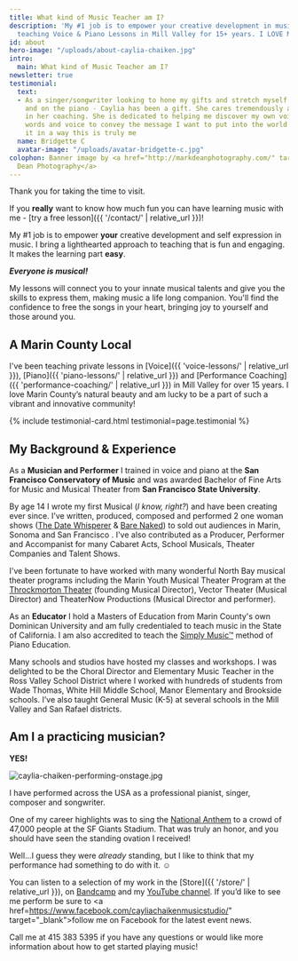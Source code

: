 ```yaml
---
title: What kind of Music Teacher am I?
description: 'My #1 job is to empower your creative development in music. I''ve been
  teaching Voice & Piano Lessons in Mill Valley for 15+ years. I LOVE Marin County!'
id: about
hero-image: "/uploads/about-caylia-chaiken.jpg"
intro:
  main: What kind of Music Teacher am I?
newsletter: true
testimonial:
  text:
  - As a singer/songwriter looking to hone my gifts and stretch myself both vocally
    and on the piano - Caylia has been a gift. She cares tremendously and is truthful
    in her coaching. She is dedicated to helping me discover my own voice, use my
    words and voice to convey the message I want to put into the world and express
    it in a way this is truly me
  name: Bridgette C
  avatar-image: "/uploads/avatar-bridgette-c.jpg"
colophon: Banner image by <a href="http://markdeanphotography.com/" target="_blank">Mark
  Dean Photography</a>
---
```


Thank you for taking the time to visit.

If you **really** want to know how much fun you can have learning music with me - [try a free lesson]({{ '/contact/' | relative_url }})!

My #1 job is to empower **your** creative development and self expression in music. I bring a lighthearted approach to teaching that is fun and engaging. It makes the learning part **easy**.

***Everyone is musical!***

My lessons will connect you to your innate musical talents and give you the skills to express them, making music a life long companion. You'll find the confidence to free the songs in your heart, bringing joy to yourself and those around you.

## A Marin County Local

I've been teaching private lessons in [Voice]({{ 'voice-lessons/' | relative_url }}), [Piano]({{ 'piano-lessons/' | relative_url }}) and [Performance Coaching]({{ 'performance-coaching/' | relative_url }}) in Mill Valley for over 15 years. I love Marin County’s natural beauty and am lucky to be a part of such a vibrant and innovative community!

{% include testimonial-card.html testimonial=page.testimonial %}

## My Background & Experience

As a **Musician and Performer** I trained in voice and piano at the **San Francisco Conservatory of Music** and was awarded Bachelor of Fine Arts for Music and Musical Theater from **San Francisco State University**.

By age 14 I wrote my first Musical (*I know, right?*) and have been creating ever since. I’ve written, produced, composed and performed 2 one woman shows (<a href="https://chaikenmusic.bandcamp.com/album/caylia-chaiken-the-date-whisperer" target="_blank">The Date Whisperer</a> & <a href="https://chaikenmusic.bandcamp.com/album/caylia-chaiken-bare-naked" target="_blank">Bare Naked</a>) to sold out audiences in Marin, Sonoma and San Francisco . I've also contributed as a Producer, Performer and Accompanist for many Cabaret Acts,  School Musicals, Theater Companies and Talent Shows.

I've been fortunate to have worked with many wonderful North Bay musical theater programs including the Marin Youth Musical Theater Program at the <a href="http://throckmortontheatre.org/" target="_blank">Throckmorton Theater</a> (founding Musical Director), Vector Theater (Musical Director) and TheaterNow Productions (Musical Director and performer).

As an **Educator** I hold a Masters of Education from Marin County's own Dominican University and am fully credentialed to teach music in the State of California. I am also accredited to teach the <a href="https://simplymusic.com" target="_blank">Simply Music™</a> method of Piano Education.

Many schools and studios have hosted my classes and workshops. I was delighted to be the Choral Director and Elementary Music Teacher in the Ross Valley School District where I worked with hundreds of students from Wade Thomas, White Hill Middle School, Manor Elementary and Brookside schools. I’ve also taught General Music (K-5) at several schools in the Mill Valley and San Rafael districts.

## Am I a practicing musician?

**YES!**

![caylia-chaiken-performing-onstage.jpg](/uploads/caylia-chaiken-performing-onstage.jpg)

I have performed across the USA as a professional pianist, singer, composer and songwriter.

One of my career highlights was to sing the <a href="https://www.youtube.com/watch?v=zqdYqJS9inU" target="_blank">National Anthem</a> to a crowd of 47,000 people at the SF Giants Stadium. That was truly an honor, and you should have seen the standing ovation I received!

Well...I guess they were *already* standing, but I like to think that my performance had something to do with it. ☺

You can listen to a selection of my work in the [Store]({{ '/store/' | relative_url }}), on <a href="http://chaikenmusic.bandcamp.com/" target="_blank">Bandcamp</a> and my <a href="https://www.youtube.com/channel/UCa56OJaXhqQN9ei7iiYszEg" target="_blank">YouTube channel</a>. If you’d like to see me perform be sure to <a href=https://www.facebook.com/cayliachaikenmusicstudio/" target="_blank">follow me on Facebook</a> for the latest event news.

Call me at 415 383 5395 if you have any questions or would like more information about how to get started playing music!